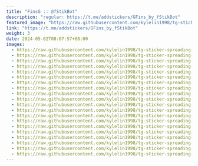```yaml
---
title: "FinsG :: @fStikBot"
description: "regular: https://t.me/addstickers/GFins_by_fStikBot"
featured_image: "https://raw.githubusercontent.com/kylelin1998/tg-sticker-spreading-worldwide-images/main/img/e7069052-03f9-4315-a69f-55d9cb43588d.jpg"
link: "https://t.me/addstickers/GFins_by_fStikBot"
weight: 3
date: 2024-05-02T08:07:57+08:00
images:
  - https://raw.githubusercontent.com/kylelin1998/tg-sticker-spreading-worldwide-images/main/img/e7069052-03f9-4315-a69f-55d9cb43588d.jpg
  - https://raw.githubusercontent.com/kylelin1998/tg-sticker-spreading-worldwide-images/main/img/741718b6-1912-46c9-b54f-61c2b9a58cfb.jpg
  - https://raw.githubusercontent.com/kylelin1998/tg-sticker-spreading-worldwide-images/main/img/2a629886-9614-4d22-8a40-8c309702d721.jpg
  - https://raw.githubusercontent.com/kylelin1998/tg-sticker-spreading-worldwide-images/main/img/d3ec2124-3540-4b0b-9692-2fd96ab0358b.jpg
  - https://raw.githubusercontent.com/kylelin1998/tg-sticker-spreading-worldwide-images/main/img/40c2043c-6d78-4c2a-bb97-ba4164cbef3c.jpg
  - https://raw.githubusercontent.com/kylelin1998/tg-sticker-spreading-worldwide-images/main/img/5b65ef2c-f86b-45c1-a68e-8f96a135cfef.jpg
  - https://raw.githubusercontent.com/kylelin1998/tg-sticker-spreading-worldwide-images/main/img/c94cc583-c996-42be-bbc1-bfa5f11c1343.jpg
  - https://raw.githubusercontent.com/kylelin1998/tg-sticker-spreading-worldwide-images/main/img/5376bc30-2a3a-40ed-8eed-1eff5624601e.jpg
  - https://raw.githubusercontent.com/kylelin1998/tg-sticker-spreading-worldwide-images/main/img/2238941b-c663-420f-91c4-c9d41ad471b9.jpg
  - https://raw.githubusercontent.com/kylelin1998/tg-sticker-spreading-worldwide-images/main/img/622f5c84-7893-473f-b31f-a5574a83d952.jpg
  - https://raw.githubusercontent.com/kylelin1998/tg-sticker-spreading-worldwide-images/main/img/957fd4ba-ab0c-4b3f-81f5-295189f11901.jpg
  - https://raw.githubusercontent.com/kylelin1998/tg-sticker-spreading-worldwide-images/main/img/d1b471a2-a51f-4bf3-ace2-be4de1118f9f.jpg
  - https://raw.githubusercontent.com/kylelin1998/tg-sticker-spreading-worldwide-images/main/img/dba03de6-d6ab-4c3e-a67f-68db6f547446.jpg
  - https://raw.githubusercontent.com/kylelin1998/tg-sticker-spreading-worldwide-images/main/img/226fa654-9631-49b9-a338-c33b3225b016.jpg
  - https://raw.githubusercontent.com/kylelin1998/tg-sticker-spreading-worldwide-images/main/img/84d6a369-6faa-4c68-aadd-87c64a7ec842.jpg
  - https://raw.githubusercontent.com/kylelin1998/tg-sticker-spreading-worldwide-images/main/img/2238f524-4a1d-4bff-807b-7599ef7b4ec1.jpg
  - https://raw.githubusercontent.com/kylelin1998/tg-sticker-spreading-worldwide-images/main/img/cb360275-dff7-4bd3-b5a5-0090c24ddd50.jpg
  - https://raw.githubusercontent.com/kylelin1998/tg-sticker-spreading-worldwide-images/main/img/f674ddf7-2435-47cf-b8ab-c97781244bbe.jpg
  - https://raw.githubusercontent.com/kylelin1998/tg-sticker-spreading-worldwide-images/main/img/dea871df-abeb-4440-9b90-47b6bbf39b40.jpg
  - https://raw.githubusercontent.com/kylelin1998/tg-sticker-spreading-worldwide-images/main/img/0f421210-6a31-4d6d-9dcf-80b98a032473.jpg
---
```

